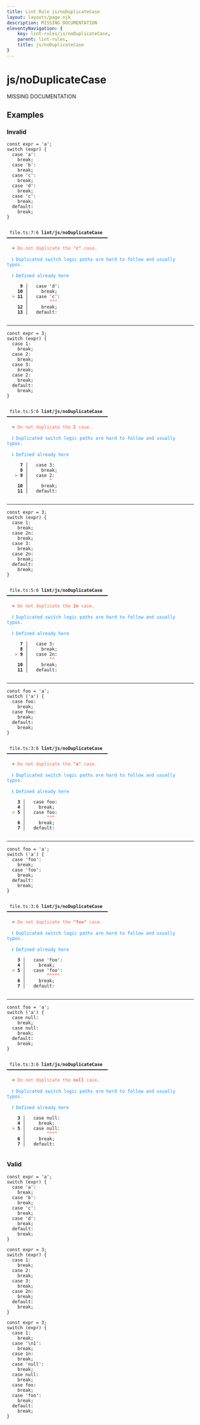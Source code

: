 ```yaml
---
title: Lint Rule js/noDuplicateCase
layout: layouts/page.njk
description: MISSING DOCUMENTATION
eleventyNavigation: {
	key: lint-rules/js/noDuplicateCase,
	parent: lint-rules,
	title: js/noDuplicateCase
}
---
```


# js/noDuplicateCase

MISSING DOCUMENTATION

<!-- EVERYTHING BELOW IS AUTOGENERATED. SEE SCRIPTS FOLDER FOR UPDATE SCRIPTS hash(f926601d5a90e99a6cba05e91914970d88897648) -->

## Examples
### Invalid
<pre class="language-text"><code class="language-text"><span class="token keyword">const</span> <span class="token variable">expr</span> <span class="token operator">=</span> <span class="token string">&apos;a&apos;</span><span class="token punctuation">;</span>
<span class="token keyword">switch</span> <span class="token punctuation">(</span><span class="token variable">expr</span><span class="token punctuation">)</span> <span class="token punctuation">{</span>
  <span class="token keyword">case</span> <span class="token string">&apos;a&apos;</span><span class="token punctuation">:</span>
    <span class="token keyword">break</span><span class="token punctuation">;</span>
  <span class="token keyword">case</span> <span class="token string">&apos;b&apos;</span><span class="token punctuation">:</span>
    <span class="token keyword">break</span><span class="token punctuation">;</span>
  <span class="token keyword">case</span> <span class="token string">&apos;c&apos;</span><span class="token punctuation">:</span>
    <span class="token keyword">break</span><span class="token punctuation">;</span>
  <span class="token keyword">case</span> <span class="token string">&apos;d&apos;</span><span class="token punctuation">:</span>
    <span class="token keyword">break</span><span class="token punctuation">;</span>
  <span class="token keyword">case</span> <span class="token string">&apos;c&apos;</span><span class="token punctuation">:</span>
    <span class="token keyword">break</span><span class="token punctuation">;</span>
  <span class="token keyword">default</span><span class="token punctuation">:</span>
    <span class="token keyword">break</span><span class="token punctuation">;</span>
<span class="token punctuation">}</span></code></pre>
<pre class="language-text"><code class="language-text">
 <span style="text-decoration-style: dotted;">file.ts:7:6</span> <strong>lint/js/noDuplicateCase</strong> ━━━━━━━━━━━━━━━━━━━━━━━━━━━━━━━━━━━━━━

  <strong><span style="color: Tomato;">✖ </span></strong><span style="color: Tomato;">Do not duplicate the </span><span style="color: Tomato;"><strong>&quot;c&quot;</strong></span><span style="color: Tomato;"> case.</span>

  <strong><span style="color: DodgerBlue;">ℹ </span></strong><span style="color: DodgerBlue;">Duplicated switch logic paths are hard to follow and usually typos.</span>

  <strong><span style="color: DodgerBlue;">ℹ </span></strong><span style="color: DodgerBlue;">Defined already here</span>

   <strong>  9</strong><strong> │ </strong>  <span class="token keyword">case</span> <span class="token string">&apos;d&apos;</span><span class="token punctuation">:</span>
  <strong>  10</strong><strong> │ </strong>    <span class="token keyword">break</span><span class="token punctuation">;</span>
  <strong><span style="color: Tomato;">&gt;</span></strong><strong> 11</strong><strong> │ </strong>  <span class="token keyword">case</span> <span class="token string">&apos;c&apos;</span><span class="token punctuation">:</span>
      <strong> │ </strong>       <span style="color: Tomato;"><strong>^</strong></span><span style="color: Tomato;"><strong>^</strong></span><span style="color: Tomato;"><strong>^</strong></span>
  <strong>  12</strong><strong> │ </strong>    <span class="token keyword">break</span><span class="token punctuation">;</span>
  <strong>  13</strong><strong> │ </strong>  <span class="token keyword">default</span><span class="token punctuation">:</span>

</code></pre>

---------------

<pre class="language-text"><code class="language-text"><span class="token keyword">const</span> <span class="token variable">expr</span> <span class="token operator">=</span> <span class="token number">3</span><span class="token punctuation">;</span>
<span class="token keyword">switch</span> <span class="token punctuation">(</span><span class="token variable">expr</span><span class="token punctuation">)</span> <span class="token punctuation">{</span>
  <span class="token keyword">case</span> <span class="token number">1</span><span class="token punctuation">:</span>
    <span class="token keyword">break</span><span class="token punctuation">;</span>
  <span class="token keyword">case</span> <span class="token number">2</span><span class="token punctuation">:</span>
    <span class="token keyword">break</span><span class="token punctuation">;</span>
  <span class="token keyword">case</span> <span class="token number">3</span><span class="token punctuation">:</span>
    <span class="token keyword">break</span><span class="token punctuation">;</span>
  <span class="token keyword">case</span> <span class="token number">2</span><span class="token punctuation">:</span>
    <span class="token keyword">break</span><span class="token punctuation">;</span>
  <span class="token keyword">default</span><span class="token punctuation">:</span>
    <span class="token keyword">break</span><span class="token punctuation">;</span>
<span class="token punctuation">}</span></code></pre>
<pre class="language-text"><code class="language-text">
 <span style="text-decoration-style: dotted;">file.ts:5:6</span> <strong>lint/js/noDuplicateCase</strong> ━━━━━━━━━━━━━━━━━━━━━━━━━━━━━━━━━━━━━━

  <strong><span style="color: Tomato;">✖ </span></strong><span style="color: Tomato;">Do not duplicate the </span><span style="color: Tomato;"><strong>2</strong></span><span style="color: Tomato;"> case.</span>

  <strong><span style="color: DodgerBlue;">ℹ </span></strong><span style="color: DodgerBlue;">Duplicated switch logic paths are hard to follow and usually typos.</span>

  <strong><span style="color: DodgerBlue;">ℹ </span></strong><span style="color: DodgerBlue;">Defined already here</span>

   <strong>  7</strong><strong> │ </strong>  <span class="token keyword">case</span> <span class="token number">3</span><span class="token punctuation">:</span>
   <strong>  8</strong><strong> │ </strong>    <span class="token keyword">break</span><span class="token punctuation">;</span>
   <strong><span style="color: Tomato;">&gt;</span></strong><strong> 9</strong><strong> │ </strong>  <span class="token keyword">case</span> <span class="token number">2</span><span class="token punctuation">:</span>
      <strong> │ </strong>       <span style="color: Tomato;"><strong>^</strong></span>
  <strong>  10</strong><strong> │ </strong>    <span class="token keyword">break</span><span class="token punctuation">;</span>
  <strong>  11</strong><strong> │ </strong>  <span class="token keyword">default</span><span class="token punctuation">:</span>

</code></pre>

---------------

<pre class="language-text"><code class="language-text"><span class="token keyword">const</span> <span class="token variable">expr</span> <span class="token operator">=</span> <span class="token number">3</span><span class="token punctuation">;</span>
<span class="token keyword">switch</span> <span class="token punctuation">(</span><span class="token variable">expr</span><span class="token punctuation">)</span> <span class="token punctuation">{</span>
  <span class="token keyword">case</span> <span class="token number">1</span><span class="token punctuation">:</span>
    <span class="token keyword">break</span><span class="token punctuation">;</span>
  <span class="token keyword">case</span> <span class="token number">2n</span><span class="token punctuation">:</span>
    <span class="token keyword">break</span><span class="token punctuation">;</span>
  <span class="token keyword">case</span> <span class="token number">3</span><span class="token punctuation">:</span>
    <span class="token keyword">break</span><span class="token punctuation">;</span>
  <span class="token keyword">case</span> <span class="token number">2n</span><span class="token punctuation">:</span>
    <span class="token keyword">break</span><span class="token punctuation">;</span>
  <span class="token keyword">default</span><span class="token punctuation">:</span>
    <span class="token keyword">break</span><span class="token punctuation">;</span>
<span class="token punctuation">}</span></code></pre>
<pre class="language-text"><code class="language-text">
 <span style="text-decoration-style: dotted;">file.ts:5:6</span> <strong>lint/js/noDuplicateCase</strong> ━━━━━━━━━━━━━━━━━━━━━━━━━━━━━━━━━━━━━━

  <strong><span style="color: Tomato;">✖ </span></strong><span style="color: Tomato;">Do not duplicate the </span><span style="color: Tomato;"><strong>2n</strong></span><span style="color: Tomato;"> case.</span>

  <strong><span style="color: DodgerBlue;">ℹ </span></strong><span style="color: DodgerBlue;">Duplicated switch logic paths are hard to follow and usually typos.</span>

  <strong><span style="color: DodgerBlue;">ℹ </span></strong><span style="color: DodgerBlue;">Defined already here</span>

   <strong>  7</strong><strong> │ </strong>  <span class="token keyword">case</span> <span class="token number">3</span><span class="token punctuation">:</span>
   <strong>  8</strong><strong> │ </strong>    <span class="token keyword">break</span><span class="token punctuation">;</span>
   <strong><span style="color: Tomato;">&gt;</span></strong><strong> 9</strong><strong> │ </strong>  <span class="token keyword">case</span> <span class="token number">2n</span><span class="token punctuation">:</span>
      <strong> │ </strong>       <span style="color: Tomato;"><strong>^</strong></span><span style="color: Tomato;"><strong>^</strong></span>
  <strong>  10</strong><strong> │ </strong>    <span class="token keyword">break</span><span class="token punctuation">;</span>
  <strong>  11</strong><strong> │ </strong>  <span class="token keyword">default</span><span class="token punctuation">:</span>

</code></pre>

---------------

<pre class="language-text"><code class="language-text"><span class="token keyword">const</span> <span class="token variable">foo</span> <span class="token operator">=</span> <span class="token string">&apos;a&apos;</span><span class="token punctuation">;</span>
<span class="token keyword">switch</span> <span class="token punctuation">(</span><span class="token string">&apos;a&apos;</span><span class="token punctuation">)</span> <span class="token punctuation">{</span>
  <span class="token keyword">case</span> <span class="token variable">foo</span><span class="token punctuation">:</span>
    <span class="token keyword">break</span><span class="token punctuation">;</span>
  <span class="token keyword">case</span> <span class="token variable">foo</span><span class="token punctuation">:</span>
    <span class="token keyword">break</span><span class="token punctuation">;</span>
  <span class="token keyword">default</span><span class="token punctuation">:</span>
    <span class="token keyword">break</span><span class="token punctuation">;</span>
<span class="token punctuation">}</span></code></pre>
<pre class="language-text"><code class="language-text">
 <span style="text-decoration-style: dotted;">file.ts:3:6</span> <strong>lint/js/noDuplicateCase</strong> ━━━━━━━━━━━━━━━━━━━━━━━━━━━━━━━━━━━━━━

  <strong><span style="color: Tomato;">✖ </span></strong><span style="color: Tomato;">Do not duplicate the </span><span style="color: Tomato;"><strong>&quot;a&quot;</strong></span><span style="color: Tomato;"> case.</span>

  <strong><span style="color: DodgerBlue;">ℹ </span></strong><span style="color: DodgerBlue;">Duplicated switch logic paths are hard to follow and usually typos.</span>

  <strong><span style="color: DodgerBlue;">ℹ </span></strong><span style="color: DodgerBlue;">Defined already here</span>

  <strong>  3</strong><strong> │ </strong>  <span class="token keyword">case</span> <span class="token variable">foo</span><span class="token punctuation">:</span>
  <strong>  4</strong><strong> │ </strong>    <span class="token keyword">break</span><span class="token punctuation">;</span>
  <strong><span style="color: Tomato;">&gt;</span></strong><strong> 5</strong><strong> │ </strong>  <span class="token keyword">case</span> <span class="token variable">foo</span><span class="token punctuation">:</span>
     <strong> │ </strong>       <span style="color: Tomato;"><strong>^</strong></span><span style="color: Tomato;"><strong>^</strong></span><span style="color: Tomato;"><strong>^</strong></span>
  <strong>  6</strong><strong> │ </strong>    <span class="token keyword">break</span><span class="token punctuation">;</span>
  <strong>  7</strong><strong> │ </strong>  <span class="token keyword">default</span><span class="token punctuation">:</span>

</code></pre>

---------------

<pre class="language-text"><code class="language-text"><span class="token keyword">const</span> <span class="token variable">foo</span> <span class="token operator">=</span> <span class="token string">&apos;a&apos;</span><span class="token punctuation">;</span>
<span class="token keyword">switch</span> <span class="token punctuation">(</span><span class="token string">&apos;a&apos;</span><span class="token punctuation">)</span> <span class="token punctuation">{</span>
  <span class="token keyword">case</span> <span class="token string">&apos;foo&apos;</span><span class="token punctuation">:</span>
    <span class="token keyword">break</span><span class="token punctuation">;</span>
  <span class="token keyword">case</span> <span class="token string">&apos;foo&apos;</span><span class="token punctuation">:</span>
    <span class="token keyword">break</span><span class="token punctuation">;</span>
  <span class="token keyword">default</span><span class="token punctuation">:</span>
    <span class="token keyword">break</span><span class="token punctuation">;</span>
<span class="token punctuation">}</span></code></pre>
<pre class="language-text"><code class="language-text">
 <span style="text-decoration-style: dotted;">file.ts:3:6</span> <strong>lint/js/noDuplicateCase</strong> ━━━━━━━━━━━━━━━━━━━━━━━━━━━━━━━━━━━━━━

  <strong><span style="color: Tomato;">✖ </span></strong><span style="color: Tomato;">Do not duplicate the </span><span style="color: Tomato;"><strong>&quot;foo&quot;</strong></span><span style="color: Tomato;"> case.</span>

  <strong><span style="color: DodgerBlue;">ℹ </span></strong><span style="color: DodgerBlue;">Duplicated switch logic paths are hard to follow and usually typos.</span>

  <strong><span style="color: DodgerBlue;">ℹ </span></strong><span style="color: DodgerBlue;">Defined already here</span>

  <strong>  3</strong><strong> │ </strong>  <span class="token keyword">case</span> <span class="token string">&apos;foo&apos;</span><span class="token punctuation">:</span>
  <strong>  4</strong><strong> │ </strong>    <span class="token keyword">break</span><span class="token punctuation">;</span>
  <strong><span style="color: Tomato;">&gt;</span></strong><strong> 5</strong><strong> │ </strong>  <span class="token keyword">case</span> <span class="token string">&apos;foo&apos;</span><span class="token punctuation">:</span>
     <strong> │ </strong>       <span style="color: Tomato;"><strong>^</strong></span><span style="color: Tomato;"><strong>^</strong></span><span style="color: Tomato;"><strong>^</strong></span><span style="color: Tomato;"><strong>^</strong></span><span style="color: Tomato;"><strong>^</strong></span>
  <strong>  6</strong><strong> │ </strong>    <span class="token keyword">break</span><span class="token punctuation">;</span>
  <strong>  7</strong><strong> │ </strong>  <span class="token keyword">default</span><span class="token punctuation">:</span>

</code></pre>

---------------

<pre class="language-text"><code class="language-text"><span class="token keyword">const</span> <span class="token variable">foo</span> <span class="token operator">=</span> <span class="token string">&apos;a&apos;</span><span class="token punctuation">;</span>
<span class="token keyword">switch</span> <span class="token punctuation">(</span><span class="token string">&apos;a&apos;</span><span class="token punctuation">)</span> <span class="token punctuation">{</span>
  <span class="token keyword">case</span> <span class="token boolean">null</span><span class="token punctuation">:</span>
    <span class="token keyword">break</span><span class="token punctuation">;</span>
  <span class="token keyword">case</span> <span class="token boolean">null</span><span class="token punctuation">:</span>
    <span class="token keyword">break</span><span class="token punctuation">;</span>
  <span class="token keyword">default</span><span class="token punctuation">:</span>
    <span class="token keyword">break</span><span class="token punctuation">;</span>
<span class="token punctuation">}</span></code></pre>
<pre class="language-text"><code class="language-text">
 <span style="text-decoration-style: dotted;">file.ts:3:6</span> <strong>lint/js/noDuplicateCase</strong> ━━━━━━━━━━━━━━━━━━━━━━━━━━━━━━━━━━━━━━

  <strong><span style="color: Tomato;">✖ </span></strong><span style="color: Tomato;">Do not duplicate the </span><span style="color: Tomato;"><strong>null</strong></span><span style="color: Tomato;"> case.</span>

  <strong><span style="color: DodgerBlue;">ℹ </span></strong><span style="color: DodgerBlue;">Duplicated switch logic paths are hard to follow and usually typos.</span>

  <strong><span style="color: DodgerBlue;">ℹ </span></strong><span style="color: DodgerBlue;">Defined already here</span>

  <strong>  3</strong><strong> │ </strong>  <span class="token keyword">case</span> <span class="token boolean">null</span><span class="token punctuation">:</span>
  <strong>  4</strong><strong> │ </strong>    <span class="token keyword">break</span><span class="token punctuation">;</span>
  <strong><span style="color: Tomato;">&gt;</span></strong><strong> 5</strong><strong> │ </strong>  <span class="token keyword">case</span> <span class="token boolean">null</span><span class="token punctuation">:</span>
     <strong> │ </strong>       <span style="color: Tomato;"><strong>^</strong></span><span style="color: Tomato;"><strong>^</strong></span><span style="color: Tomato;"><strong>^</strong></span><span style="color: Tomato;"><strong>^</strong></span>
  <strong>  6</strong><strong> │ </strong>    <span class="token keyword">break</span><span class="token punctuation">;</span>
  <strong>  7</strong><strong> │ </strong>  <span class="token keyword">default</span><span class="token punctuation">:</span>

</code></pre>
### Valid
<pre class="language-text"><code class="language-text"><span class="token keyword">const</span> <span class="token variable">expr</span> <span class="token operator">=</span> <span class="token string">&apos;a&apos;</span><span class="token punctuation">;</span>
<span class="token keyword">switch</span> <span class="token punctuation">(</span><span class="token variable">expr</span><span class="token punctuation">)</span> <span class="token punctuation">{</span>
  <span class="token keyword">case</span> <span class="token string">&apos;a&apos;</span><span class="token punctuation">:</span>
    <span class="token keyword">break</span><span class="token punctuation">;</span>
  <span class="token keyword">case</span> <span class="token string">&apos;b&apos;</span><span class="token punctuation">:</span>
    <span class="token keyword">break</span><span class="token punctuation">;</span>
  <span class="token keyword">case</span> <span class="token string">&apos;c&apos;</span><span class="token punctuation">:</span>
    <span class="token keyword">break</span><span class="token punctuation">;</span>
  <span class="token keyword">case</span> <span class="token string">&apos;d&apos;</span><span class="token punctuation">:</span>
    <span class="token keyword">break</span><span class="token punctuation">;</span>
  <span class="token keyword">default</span><span class="token punctuation">:</span>
    <span class="token keyword">break</span><span class="token punctuation">;</span>
<span class="token punctuation">}</span></code></pre>
<pre class="language-text"><code class="language-text"><span class="token keyword">const</span> <span class="token variable">expr</span> <span class="token operator">=</span> <span class="token number">3</span><span class="token punctuation">;</span>
<span class="token keyword">switch</span> <span class="token punctuation">(</span><span class="token variable">expr</span><span class="token punctuation">)</span> <span class="token punctuation">{</span>
  <span class="token keyword">case</span> <span class="token number">1</span><span class="token punctuation">:</span>
    <span class="token keyword">break</span><span class="token punctuation">;</span>
  <span class="token keyword">case</span> <span class="token number">2</span><span class="token punctuation">:</span>
    <span class="token keyword">break</span><span class="token punctuation">;</span>
  <span class="token keyword">case</span> <span class="token number">3</span><span class="token punctuation">:</span>
    <span class="token keyword">break</span><span class="token punctuation">;</span>
  <span class="token keyword">case</span> <span class="token number">2n</span><span class="token punctuation">:</span>
    <span class="token keyword">break</span><span class="token punctuation">;</span>
  <span class="token keyword">default</span><span class="token punctuation">:</span>
    <span class="token keyword">break</span><span class="token punctuation">;</span>
<span class="token punctuation">}</span></code></pre>
<pre class="language-text"><code class="language-text"><span class="token keyword">const</span> <span class="token variable">expr</span> <span class="token operator">=</span> <span class="token number">3</span><span class="token punctuation">;</span>
<span class="token keyword">switch</span> <span class="token punctuation">(</span><span class="token variable">expr</span><span class="token punctuation">)</span> <span class="token punctuation">{</span>
  <span class="token keyword">case</span> <span class="token number">1</span><span class="token punctuation">:</span>
    <span class="token keyword">break</span><span class="token punctuation">;</span>
  <span class="token keyword">case</span> <span class="token string">&apos;\n1&apos;</span><span class="token punctuation">:</span>
    <span class="token keyword">break</span><span class="token punctuation">;</span>
  <span class="token keyword">case</span> <span class="token number">1n</span><span class="token punctuation">:</span>
    <span class="token keyword">break</span><span class="token punctuation">;</span>
  <span class="token keyword">case</span> <span class="token string">&apos;null&apos;</span><span class="token punctuation">:</span>
    <span class="token keyword">break</span><span class="token punctuation">;</span>
  <span class="token keyword">case</span> <span class="token boolean">null</span><span class="token punctuation">:</span>
    <span class="token keyword">break</span><span class="token punctuation">;</span>
  <span class="token keyword">case</span> <span class="token variable">foo</span><span class="token punctuation">:</span>
    <span class="token keyword">break</span><span class="token punctuation">;</span>
  <span class="token keyword">case</span> <span class="token string">&apos;foo&apos;</span><span class="token punctuation">:</span>
    <span class="token keyword">break</span><span class="token punctuation">;</span>
  <span class="token keyword">default</span><span class="token punctuation">:</span>
    <span class="token keyword">break</span><span class="token punctuation">;</span>
<span class="token punctuation">}</span></code></pre>
